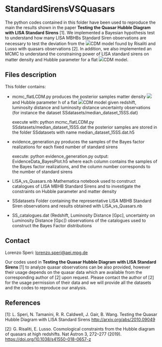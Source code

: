 # StandardSirensVSQuasars

The python codes contained in this folder have been used to reproduce the main the results shown in the paper **Testing the Quasar Hubble Diagram with LISA Standard Sirens** [1]. We implemented a Bayesian hypothesis test to understand how many LISA MBHBs Standard Siren observations are necessary to test the deviation from the <img src="https://render.githubusercontent.com/render/math?math=\Lambda">CDM model found by Risaliti and Lusso with quasars observations [2]. 
In addition, we also implemented an MCMC to understand the constraining power of LISA standard sirens on matter density and Hubble parameter for a flat <img src="https://render.githubusercontent.com/render/math?math=\Lambda">CDM model.

## Files description

This folder contains:

- mcmc_flatLCDM.py 
    produces the posterior samples matter density  <img src="https://render.githubusercontent.com/render/math?math=\Omega _m"> and Hubble parameter h of a flat <img src="https://render.githubusercontent.com/render/math?math=\Lambda">CDM model given redshift, luminosity distance and luminosity distance uncertainty observations (for instance the dataset SSdatasets/median_dataset_15SS.dat)
    
    execute with: python mcmc_flatLCDM.py SSdatasets/median_dataset_15SS.dat
    the posterior samples are stored in the folder SSdatasets with name median_dataset_15SS.dat.h5
    
- evidence_generation.py
    produces the samples of the Bayes factor realizations for each fixed number of standard sirens
    
    execute: python evidence_generation.py
    output: EvidenceData_BayesPlot.h5
    where each column contains the samples of the Bayes factor realizations, and the column number corresponds to the number of standard sirens
    
- LISA_vs_Quasars.nb
    Mathematica notebook used to construct catalogues of LISA MBHB Standard Sirens and to investigate the constraints on Hubble parameter and matter density
    
- SSdatasets
    Folder containing the representative LISA MBHB Standard Siren observations and results obtained with LISA_vs_Quasars.nb

- SS_catalogues.dat
    (Redshift, Luminosity Distance [Gpc], uncertainty on Luminosity Distance [Gpc]) observations of the catalogues used to construct the Bayes Factor distributions

## Contact

Lorenzo Speri: lorenzo.speri@aei.mpg.de

Our codes used in **Testing the Quasar Hubble Diagram with LISA Standard Sirens** [1] to analyze quasar observations can be also provided, however their usage depends on the quasar data which are available from the corresponding author of [2] upon request.
Please contact the author of [2] for the usage permission of their data and we will provide all the datasets and the codes to reproduce our analysis.


## References

[1]: L. Speri, N. Tamanini, R. R. Caldwell, J. Gair, B. Wang. Testing the Quasar Hubble Diagram with LISA Standard Sirens http://arxiv.org/abs/2010.09049


[2]: G. Risaliti, E. Lusso. Cosmological constraints from the Hubble diagram of quasars at high redshifts. Nat Astron 3, 272–277 (2019). https://doi.org/10.1038/s41550-018-0657-z
